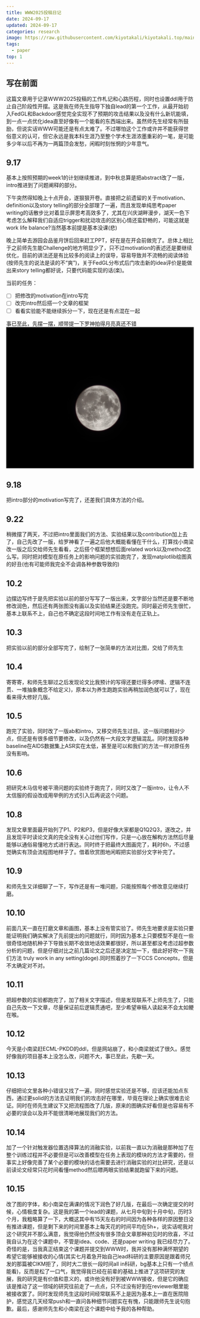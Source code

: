 ```yaml
---
title: WWW2025投稿日记
date: 2024-09-17
updated: 2024-09-17
categories: research
image: https://raw.githubusercontent.com/kiyotakali/kiyotakali.top/main/pic_back/cateng0.webp
tags:
  - paper
top: 1
---
```


## 写在前面
这篇文章用于记录WWW2025投稿的工作札记和心路历程，同时也设置ddl用于防止自己阶段性开摆。这是我在师先生指导下独自lead的第一个工作，从最开始初入FedGL和Backdoor感觉完全实现不了预期的攻击结果以及没有什么新坑能填，到一点一点优化idea直至好像有一个能看的东西端出来。虽然师先生经常有所鼓励，但说实话WWW可能还是有点太难了。不过哪怕这个工作或许并不能获得世俗意义的认可，但它永远是我本科生涯乃至整个学术生涯浓墨重彩的一笔，是可能多少年以后不再为一两篇顶会发愁，闲暇时刻怅惘的少年意气。

## 9.17
基本上按照预期的week1的计划继续推进，到中秋总算是把abstract改了一版，intro推进到了问题阐释的部分。

下午突然得知晚上十点开会，遂狠狠开卷。直接把之前遗留的关于motivation、definition以及story telling的部分全部理了一遍，而且发现单纯思考paper writing的话散步比对着显示屏思考高效多了，尤其在兴庆湖畔漫步，湖天一色下考虑怎么解释我们自适应trigger和扰动攻击的区别心情还蛮舒畅的，可能这就是work life balance?当然基本前提是基本没课(悲)

晚上简单去游园会品鉴月饼后回来赶工PPT，好在是在开会前做完了。总体上相比于之前师先生能Challenge的地方明显少了，只不过motivation的表述还是要继续优化，目前的讲法还是有比较多的阅读上的误导，容易导致并不流畅的阅读体验(按师先生的说法是读的不“爽”)，关于FedGL分布式后门攻击新的idea评价是能做出来story telling都好说，只要代码能实现的话(楽)。

当前的任务：
- [ ] 把修改的motivation在intro写完
- [ ] 改完intro然后搭一个文章的框架
- [ ] 看看实验能不能继续拆分一下，现在还是有点混在一起

事已至此，先摆一摆，顺带提一下罗神拍得月亮真还不错
![moon.jpg](./moon.jpg)

## 9.18
把intro部分的motivation写完了，还差我们具体方法的介绍。

## 9.22
稍微摆了两天，不过把intro里面我们的方法、实验结果以及contribution加上去了，自己先改了一版，给罗神看了一遍之后他大概能看懂在干什么，打算找小南梁改一版之后交给师先生看看，之后搭个框架想想后面related work以及method怎么写。同时把对模型在原任务上的影响问题的实验跑完了，发现matplotlib绘图真的好丑(也有可能师我完全不会调各种参数导致的)

## 10.2
边摆边写终于是先把实验以前的部分写写了一版出来，文字部分当然还是要不断地修改润色，然后还有两张图没有画以及实验结果还没跑完。同时最近师先生很忙，基本上联系不上，自己也不确定这段时间地工作有没有走在正轨上。

## 10.3
把实验以前的部分全部写完了，绘制了一张简单的方法对比图，交给了师先生

## 10.4
寄寄寄，和师先生聊过之后发现论文比我预计的写得还要烂得多(啰嗦、逻辑不连贯、一堆抽象概念不给定义)，原本以为养生跑跑实验再稍加润色就可以了，现在看来得大修好几版。

## 10.5
跑完了实验，同时改了一版ab和intro，又移交师先生过目。这一版问题相对少点，但还是有很多细节要修改，以及仍然有一大段文字逻辑混乱。同时发现各种baseline在AIDS数据集上ASR实在太低，甚至是可以和我们的方法一样对原任务没有影响。

## 10.6
把研究木马信号被平滑问题的实验终于跑完了，同时又改了一版intro，让令人不太信服的假设改成用举例的方式引入后再说这个问题。

## 10.8
发现文章里面最开始列了P1、P2和P3，但是好像大家都是Q1Q2Q3，遂改之，并且发现平时读论文真的完全没有关心过他们写作，只是一心放在解构方法然后尽量能够以通俗易懂地方式进行表达。同时终于把最终大图画完了，耗时6h，不过感觉确实有顶会流程图地样子了。借着欣赏图地闲暇把实验部分文字补完了。

## 10.9
和师先生又详细聊了一下，写作还是有一堆问题，只能按照每个修改意见继续打磨。

## 10.10
前面几天一直在打磨文章和画图，基本上没有管实验了。师先生地要求是实验只要能证明我们确实解决了先前提出的问题就行，同时因为基本上只要模型不是在一些很奇怪地随机种子下导致长期不收敛地话效果都很好，所以甚至都没考虑过超参数分析的问题，但是仔细对比之前几篇论文之后还是决定加一下，借此好好吹一下我们方法 truly work in any setting(doge).同时照着抄了一下CCS Concepts，但是不太确定对不对。

## 10.11
把超参数的实验都跑完了，加了相关文字描述，但是发现联系不上师先生了，只能自己先改一下文章，尽量保证前后逻辑贯通吧，至少希望审稿人读起来不会太如鲠在喉。

## 10.12
今天是小南梁赶ECML-PKDD的ddl，但是网站崩了，和小南梁就试了很久。感觉好像我的项目基本上没怎么改，问题不大，事已至此，先歇一天。

## 10.13
仔细把论文里各种小错误又找了一遍，同时感觉实验还是不够，应该还能加点东西，通过更solid的方法去证明我们的攻击好在哪里，毕竟在理论上确实很难去论证。同时在师先生建议下又把流程图改了几版，原来的图确实好看但是也容易有不必要的误会以及并不能很清晰地展现我们的方法。

## 10.14
加了一个针对触发器位置选择算法的消融实验，以前我一直以为消融是那种加了在整个训练过程并不必要但是可以改善模型在任务上表现的模块的方法才需要的，但事实上好像完善了某个必要的模块的话也需要去进行消融实验的对比研究，还是以前读论文经常只花时间看懂method然后瞟两眼实验结果就跑留下来的问题。

## 10.15
改了图的字体，和小南梁在满课的情况下润色了好几版，在最后一次确定提交的时候，心情极度复杂。这是我的第一个lead的课题，从七月中旬到十月中旬，历时3个月，我粗略算了一下，大概这其中有15天左右的时间因为各种各样的原因整日没有推进课题，但是剩下来的时间里基本上每天花的时间平均在5h+，说实话呢我对这个研究并不那么满意，我觉得他仍然没有很多顶会文章那种初见时的欣喜，不过我自认为在这个课题中，不管是idea、code、还是paper writing 我已经尽力了。奇怪的是，当我真正结束这个课题并提交到WWW时，我并没有那种满怀期望的希望它能够被接收的心情(其实七月着急开始自己lead科研的主要原因是跟着师兄发的那篇被CIKM拒了，同时大二很长一段时间all in科研，bg基本上只有一个绩点能看)，反而是松了一口气，我觉得我已经在前辈的基础上推进了这项研究的发展，我的研究是有价值和意义的，或许他没有好到被WWW接收，但是它的确应该是推动了这一领域的研究往前走了一点点，只不过没有好到在reviewer眼里能被接收罢了。同时发现师先生这段时间经常联系不上是因为基本上一直在医院陪护，感觉这几天经常push和一直问各种细节问题实在有愧，只能跟师先生说句抱歉。最后，感谢师先生和小南梁在这个课题中给予我的各种帮助。